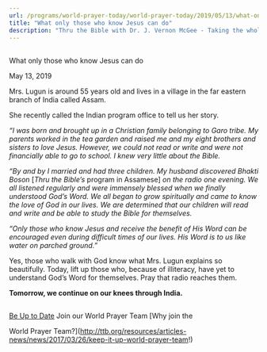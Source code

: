 ```yaml
---
url: /programs/world-prayer-today/world-prayer-today/2019/05/13/what-only-those-who-know-jesus-can-do
title: "What only those who know Jesus can do"
description: "Thru the Bible with Dr. J. Vernon McGee - Taking the whole Word to the whole world"
---
```







## 
 What only those who know Jesus can do


May 13, 2019




Mrs. Lugun is around 55 years old and lives in a village in the far eastern branch of India called Assam. 


She recently called the Indian program office to tell us her story. 


*“I was born and brought up in a Christian family belonging to Garo tribe. My parents worked in the tea garden and raised me and my eight brothers and sisters to love Jesus. However, we could not read or write and were not financially able to go to school. I knew very little about the Bible.* 


*“By and by I married and had three children. My husband discovered Bhakti Boson* [*Thru the Bible’s* program in Assamese] *on the radio one evening. We all listened regularly and were immensely blessed when we finally understood God’s Word. We all began to grow spiritually and came to know the love of God in our lives. We are determined that our children will read and write and be able to study the Bible for themselves.* 


*“Only those who know Jesus and receive the benefit of His Word can be encouraged even during difficult times of our lives. His Word is to us like water on parched ground.”*


Yes, those who walk with God know what Mrs. Lugun explains so beautifully. Today, lift up those who, because of illiteracy, have yet to understand God’s Word for themselves. Pray that radio reaches them.  


**Tomorrow, we continue on our knees through India.** 







## 




[Be Up to Date](http://feeds.feedburner.com/WorldPrayerToday "World Prayer Today RSS Feed")
Join our World Prayer Team
[Why join the  

World Prayer Team?](http://ttb.org/resources/articles-news/news/2017/03/26/keep-it-up-world-prayer-team!)




